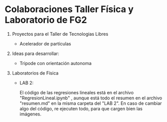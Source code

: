 # Colaboraciones Taller Física y Laboratorio de FG2

1. Proyectos para el Taller de Tecnologias Libres
   
    - Acelerador de partículas
   
3. Ideas para desarrollar:
   
    - Tripode con orientación autonoma
   
4. Laboratorios de Física

    - LAB 2:
   
        El código de las regresiones lineales está en el archivo "RegresionLineal.ipynb" , aunque está todo el resumen en el archivo "resumen.md" en la misma carpeta del "LAB 2".
        En caso de cambiar algo del código, re ejecuten todo, para que cargen bien las imágenes.
